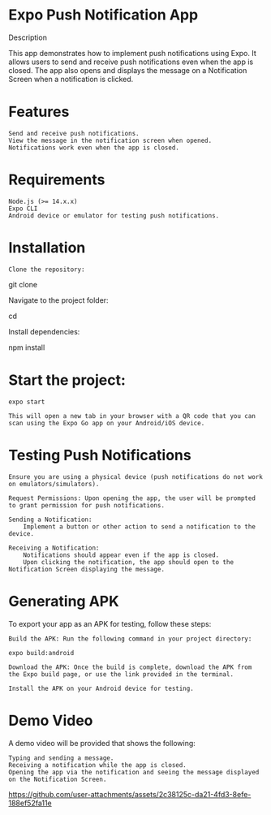 # Expo Push Notification App
Description

This app demonstrates how to implement push notifications using Expo. It allows users to send and receive push notifications even when the app is closed. The app also opens and displays the message on a Notification Screen when a notification is clicked.
# Features

    Send and receive push notifications.
    View the message in the notification screen when opened.
    Notifications work even when the app is closed.

# Requirements

    Node.js (>= 14.x.x)
    Expo CLI
    Android device or emulator for testing push notifications.

# Installation

    Clone the repository:

git clone <GitHub Repo Link>

Navigate to the project folder:

cd <project-directory>

Install dependencies:

npm install

# Start the project:

    expo start

    This will open a new tab in your browser with a QR code that you can scan using the Expo Go app on your Android/iOS device.

# Testing Push Notifications

    Ensure you are using a physical device (push notifications do not work on emulators/simulators).

    Request Permissions: Upon opening the app, the user will be prompted to grant permission for push notifications.

    Sending a Notification:
        Implement a button or other action to send a notification to the device.

    Receiving a Notification:
        Notifications should appear even if the app is closed.
        Upon clicking the notification, the app should open to the Notification Screen displaying the message.

# Generating APK

To export your app as an APK for testing, follow these steps:

    Build the APK: Run the following command in your project directory:

    expo build:android

    Download the APK: Once the build is complete, download the APK from the Expo build page, or use the link provided in the terminal.

    Install the APK on your Android device for testing.

# Demo Video

A demo video will be provided that shows the following:

    Typing and sending a message.
    Receiving a notification while the app is closed.
    Opening the app via the notification and seeing the message displayed on the Notification Screen.



https://github.com/user-attachments/assets/2c38125c-da21-4fd3-8efe-188ef52fa11e

